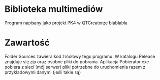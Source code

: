 # Biblioteka multimediów
Program napisany jako projekt PK4 w QTCreatorze blablabla
# Zawartość
Folder Sources zawiera kod źródłowy tego programu. W katalogu Release znajduje się zip oraz osobne pliki do pobrania. Aplikacja Pobierator.exe pobiera z sieci (mój serwer) pliki potrzebne do uruchomienia razem z przykładowymi danymi (jeśli takie są)
